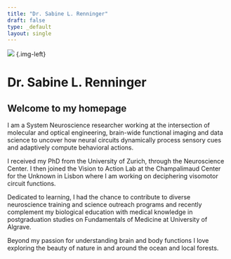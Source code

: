 ```yaml
---
title: "Dr. Sabine L. Renninger"
draft: false
type: _default
layout: single
---
```


![](./img/Foto-Renninger-SL_720.png)
{.img-left}

# Dr. Sabine L. Renninger

## Welcome to my homepage

I am a System Neuroscience researcher working at the intersection of molecular and optical engineering, brain-wide functional imaging and data science to uncover how neural circuits dynamically process sensory cues and adaptively compute behavioral actions.

I received my PhD from the University of Zurich, through the Neuroscience Center. I then joined the Vision to Action Lab at the Champalimaud Center for the Unknown in Lisbon where I am working on deciphering visomotor circuit functions. 

Dedicated to learning, I had the chance to contribute to diverse neuroscience training and science outreach programs and recently complement my biological education with medical knowledge in postgraduation studies on Fundamentals of Medicine at University of Algrave.

Beyond my passion for understanding brain and body functions I love exploring the beauty of nature in and around the ocean and local forests.